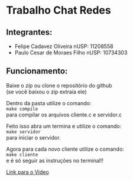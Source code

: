 # Trabalho Chat Redes
## Integrantes:
- Felipe Cadavez Oliveira nUSP: 11208558
- Paulo Cesar de Moraes Filho nUSP: 10734303

## Funcionamento:
Baixe o zip ou clone o repositório do github  
(se você baixou o zip extraia ele)
     
Dentro da pasta utilize o comando:  
```make compile```   
para compilar os arquivos cliente.c e servidor.c   
      
Feito isso abra um termina e utilize o comando:   
```make servidor```   
para iniciar o servidor.   
      
Agora para cada novo cliente utilize o comando:   
```make cliente```    
e é só seguir as instruções no terminal!!   

[Link para o Video](https://drive.google.com/file/d/1EQ8W72oEIUgQqFSPS6zfFfXeHnW9CTUE/view?usp=sharing)
